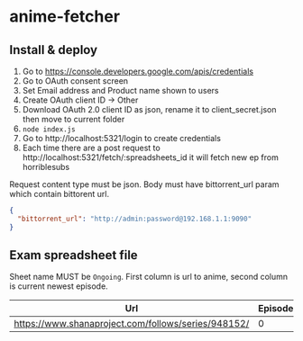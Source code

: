 # anime-fetcher

## Install & deploy

1. Go to https://console.developers.google.com/apis/credentials
2. Go to OAuth consent screen
3. Set Email address and Product name shown to users
4. Create OAuth client ID -> Other
5. Download OAuth 2.0 client ID as json, rename it to client_secret.json then move to current folder
6. `node index.js`
7. Go to http://localhost:5321/login to create credentials
8. Each time there are a post request to http://localhost:5321/fetch/:spreadsheets_id it will fetch new ep from horriblesubs

Request content type must be json. Body must have bittorrent_url param which contain bittorent url.
```json
{
  "bittorrent_url": "http://admin:password@192.168.1.1:9090"
}
```

## Exam spreadsheet file
Sheet name MUST be `Ongoing`. First column is url to anime, second column is current newest episode.

| Url | Episode |
| --  | -- |
| https://www.shanaproject.com/follows/series/948152/	| 0 |
